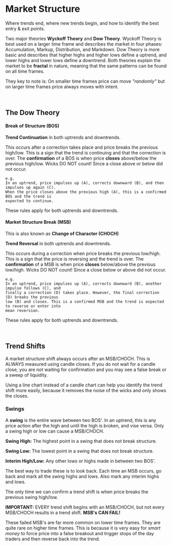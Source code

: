 # Market Structure

Where trends end, where new trends begin, and how to identify the best entry & exit points.

Two major theories **Wyckoff Theory** and **Dow Theory**. Wyckoff Theory is best used on a 
larger time frame and describes the market in four phases: Accumulation, Markup, Distribution,
and Markdown. Dow Theory is more basic and describes that higher highs and higher lows define a 
uptrend, and lower highs and lower lows define a downtrend. Both theories explain the market to 
be **fractal** in nature, meaning that the same patterns can be found on all time frames.

They key to note is: On smaller time frames price can move *"randomly"* but on larger time frames
price always moves with intent.

<br>

## The Dow Theory

#### Break of Structure (BOS)

**Trend Continuation** in both uptrends and downtrends.

This occurs after a correction takes place and price breaks the previous high/low. This is a sign
that the trend is continuing and that the correction is over. The **confirmation** of a BOS is 
when price **closes** above/below the previous high/low. Wicks DO NOT count! Since a close above 
or below did not occur.

```
e.g.
In an uptrend, price impulses up (A), corrects downward (B), and then impulses up again (C). 
When the price closes above the previous high (A), this is a confirmed BOS and the trend is 
expected to continue.
```

These rules apply for both uptrends and downtrends.


#### Market Structure Break (MSB)

This is also known as **Change of Character (CHOCH)**

**Trend Reversal** in both uptrends and downtrends.

This occurs during a correction when price breaks the previous low/high. This is a sign that the 
price is reversing and the trend is over. The **confirmation** of a MSB is when price **closes**
below/above the previous low/high. Wicks DO NOT count! Since a close below or above did not occur.

```
e.g.
In an uptrend, price impulses up (A), corrects downward (B), another impulse follows (C), and 
finally a correction (D) takes place. However, the final correction (D) breaks the previous 
low (B) and closes. This is a confirmed MSB and the trend is expected to reverse or enter into 
mean reversion.
```

These rules apply for both uptrends and downtrends.

<br>

## Trend Shifts

A market structure shift always occurs after an MSB/CHOCH. This is ALWAYS measured using candle 
closes. If you do not wait for a candle close, you are not waiting for confirmation and you may
see a false break or a sweep of liquidity.

Using a line chart instead of a candle chart can help you identify the trend shift more easily,
because it removes the noise of the wicks and only shows the closes.

### Swings

A **swing** is the entire wave between two BOS'. In an uptrend, this is any price action after 
the  high and until the high is broken, and vise versa. Only a swing high or low can cause a 
MSB/CHOCH.

**Swing High:** The highest point in a swing that does not break structure.

**Swing Low:** The lowest point in a swing that does not break structure.

**Interim High/Low:** Any other lows or highs made in between two BOS'.

The best way to trade these is to look back. Each time an MSB occurs, go back and mark all the 
swing highs and lows. Also mark any interim highs and lows.

The only time we can confirm a trend shift is when price breaks the previous swing high/low.

**IMPORTANT:** EVERY trend shift begins with an MSB/CHOCH, but not every MSB/CHOCH results in a
trend shift. **MSB's CAN FAIL!**

These failed MSB's are far more common on lower time frames. They are quite rare on higher time 
frames. This is because it is very easy for *smart money* to force price into a false breakout 
and trigger stops of the day traders and then reverse back into the trend.
